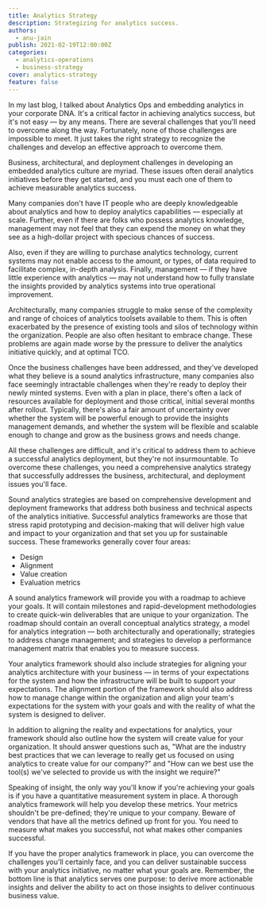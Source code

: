 ```yaml
---
title: Analytics Strategy
description: Strategizing for analytics success.
authors:
  - anu-jain
publish: 2021-02-19T12:00:00Z
categories:
  - analytics-operations
  - business-strategy
cover: analytics-strategy
feature: false
---
```


In my last blog, I talked about Analytics Ops and embedding analytics in
your corporate DNA. It's a critical factor in achieving analytics
success, but it's not easy — by any means. There are several challenges
that you'll need to overcome along the way. Fortunately, none of those
challenges are impossible to meet. It just takes the right strategy to
recognize the challenges and develop an effective approach to overcome
them.

Business, architectural, and deployment challenges in developing an
embedded analytics culture are myriad. These issues often derail
analytics initiatives before they get started, and you must each one of
them to achieve measurable analytics success.

Many companies don't have IT people who are deeply knowledgeable about
analytics and how to deploy analytics capabilities — especially at
scale. Further, even if there are folks who possess analytics knowledge,
management may not feel that they can expend the money on what they see
as a high-dollar project with specious chances of success.

Also, even if they are willing to purchase analytics technology, current
systems may not enable access to the amount, or types, of data required
to facilitate complex, in-depth analysis. Finally, management — if they
have little experience with analytics — may not understand how to fully
translate the insights provided by analytics systems into true
operational improvement.

Architecturally, many companies struggle to make sense of the complexity
and range of choices of analytics toolsets available to them. This is
often exacerbated by the presence of existing tools and silos of
technology within the organization. People are also often hesitant to
embrace change. These problems are again made worse by the pressure to
deliver the analytics initiative quickly, and at optimal TCO.

Once the business challenges have been addressed, and they've developed
what they believe is a sound analytics infrastructure, many companies
also face seemingly intractable challenges when they're ready to deploy
their newly minted systems. Even with a plan in place, there's often a
lack of resources available for deployment and those critical, initial
several months after rollout. Typically, there's also a fair amount of
uncertainty over whether the system will be powerful enough to provide
the insights management demands, and whether the system will be flexible
and scalable enough to change and grow as the business grows and needs
change.

All these challenges are difficult, and it's critical to address them to
achieve a successful analytics deployment, but they're not
insurmountable. To overcome these challenges, you need a comprehensive
analytics strategy that successfully addresses the business,
architectural, and deployment issues you'll face.

Sound analytics strategies are based on comprehensive development and
deployment frameworks that address both business and technical aspects
of the analytics initiative. Successful analytics frameworks are those
that stress rapid prototyping and decision-making that will deliver high
value and impact to your organization and that set you up for
sustainable success. These frameworks generally cover four areas:

-   Design
-   Alignment
-   Value creation
-   Evaluation metrics

A sound analytics framework will provide you with a roadmap to achieve
your goals. It will contain milestones and rapid-development
methodologies to create quick-win deliverables that are unique to your
organization. The roadmap should contain an overall conceptual analytics
strategy, a model for analytics integration — both architecturally and
operationally; strategies to address change management; and strategies
to develop a performance management matrix that enables you to measure
success.

Your analytics framework should also include strategies for aligning
your analytics architecture with your business — in terms of your
expectations for the system and how the infrastructure will be built to
support your expectations. The alignment portion of the framework should
also address how to manage change within the organization and align your
team's expectations for the system with your goals and with the reality
of what the system is designed to deliver.

In addition to aligning the reality and expectations for analytics, your
framework should also outline how the system will create value for your
organization. It should answer questions such as, "What are the industry
best practices that we can leverage to really get us focused on using
analytics to create value for our company?" and "How can we best use the
tool(s) we've selected to provide us with the insight we require?"

Speaking of insight, the only way you'll know if you're achieving your
goals is if you have a quantitative measurement system in place. A
thorough analytics framework will help you develop these metrics. Your
metrics shouldn't be pre-defined; they're unique to your company. Beware
of vendors that have all the metrics defined up front for you. You need
to measure what makes you successful, not what makes other companies
successful.

If you have the proper analytics framework in place, you can overcome
the challenges you'll certainly face, and you can deliver sustainable
success with your analytics initiative, no matter what your goals are.
Remember, the bottom line is that analytics serves one purpose: to
derive more actionable insights and deliver the ability to act on those
insights to deliver continuous business value.
